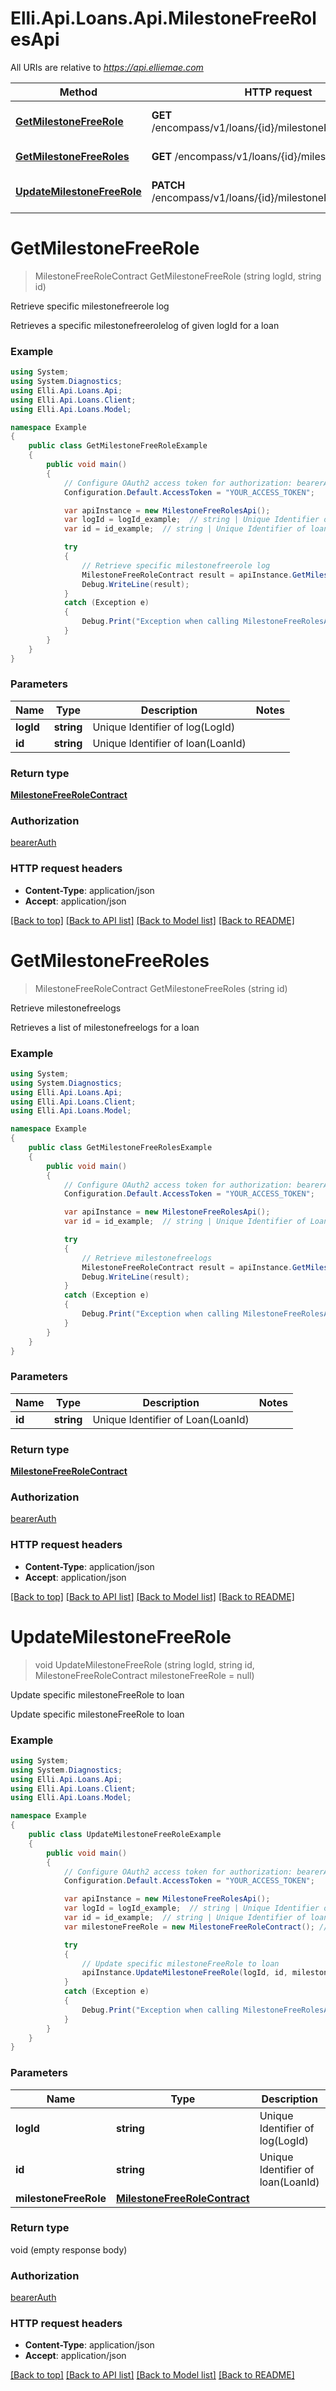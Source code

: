 # Elli.Api.Loans.Api.MilestoneFreeRolesApi

All URIs are relative to *https://api.elliemae.com*

Method | HTTP request | Description
------------- | ------------- | -------------
[**GetMilestoneFreeRole**](MilestoneFreeRolesApi.md#getmilestonefreerole) | **GET** /encompass/v1/loans/{id}/milestoneFreeRoles/{logId} | Retrieve specific milestonefreerole log
[**GetMilestoneFreeRoles**](MilestoneFreeRolesApi.md#getmilestonefreeroles) | **GET** /encompass/v1/loans/{id}/milestoneFreeRoles | Retrieve milestonefreelogs
[**UpdateMilestoneFreeRole**](MilestoneFreeRolesApi.md#updatemilestonefreerole) | **PATCH** /encompass/v1/loans/{id}/milestoneFreeRoles/{logId} | Update specific milestoneFreeRole to loan


<a name="getmilestonefreerole"></a>
# **GetMilestoneFreeRole**
> MilestoneFreeRoleContract GetMilestoneFreeRole (string logId, string id)

Retrieve specific milestonefreerole log

Retrieves a specific milestonefreerolelog of given logId for a loan

### Example
```csharp
using System;
using System.Diagnostics;
using Elli.Api.Loans.Api;
using Elli.Api.Loans.Client;
using Elli.Api.Loans.Model;

namespace Example
{
    public class GetMilestoneFreeRoleExample
    {
        public void main()
        {
            // Configure OAuth2 access token for authorization: bearerAuth
            Configuration.Default.AccessToken = "YOUR_ACCESS_TOKEN";

            var apiInstance = new MilestoneFreeRolesApi();
            var logId = logId_example;  // string | Unique Identifier of log(LogId)
            var id = id_example;  // string | Unique Identifier of loan(LoanId)

            try
            {
                // Retrieve specific milestonefreerole log
                MilestoneFreeRoleContract result = apiInstance.GetMilestoneFreeRole(logId, id);
                Debug.WriteLine(result);
            }
            catch (Exception e)
            {
                Debug.Print("Exception when calling MilestoneFreeRolesApi.GetMilestoneFreeRole: " + e.Message );
            }
        }
    }
}
```

### Parameters

Name | Type | Description  | Notes
------------- | ------------- | ------------- | -------------
 **logId** | **string**| Unique Identifier of log(LogId) | 
 **id** | **string**| Unique Identifier of loan(LoanId) | 

### Return type

[**MilestoneFreeRoleContract**](MilestoneFreeRoleContract.md)

### Authorization

[bearerAuth](../README.md#bearerAuth)

### HTTP request headers

 - **Content-Type**: application/json
 - **Accept**: application/json

[[Back to top]](#) [[Back to API list]](../README.md#documentation-for-api-endpoints) [[Back to Model list]](../README.md#documentation-for-models) [[Back to README]](../README.md)

<a name="getmilestonefreeroles"></a>
# **GetMilestoneFreeRoles**
> MilestoneFreeRoleContract GetMilestoneFreeRoles (string id)

Retrieve milestonefreelogs

Retrieves a list of milestonefreelogs for a loan

### Example
```csharp
using System;
using System.Diagnostics;
using Elli.Api.Loans.Api;
using Elli.Api.Loans.Client;
using Elli.Api.Loans.Model;

namespace Example
{
    public class GetMilestoneFreeRolesExample
    {
        public void main()
        {
            // Configure OAuth2 access token for authorization: bearerAuth
            Configuration.Default.AccessToken = "YOUR_ACCESS_TOKEN";

            var apiInstance = new MilestoneFreeRolesApi();
            var id = id_example;  // string | Unique Identifier of Loan(LoanId)

            try
            {
                // Retrieve milestonefreelogs
                MilestoneFreeRoleContract result = apiInstance.GetMilestoneFreeRoles(id);
                Debug.WriteLine(result);
            }
            catch (Exception e)
            {
                Debug.Print("Exception when calling MilestoneFreeRolesApi.GetMilestoneFreeRoles: " + e.Message );
            }
        }
    }
}
```

### Parameters

Name | Type | Description  | Notes
------------- | ------------- | ------------- | -------------
 **id** | **string**| Unique Identifier of Loan(LoanId) | 

### Return type

[**MilestoneFreeRoleContract**](MilestoneFreeRoleContract.md)

### Authorization

[bearerAuth](../README.md#bearerAuth)

### HTTP request headers

 - **Content-Type**: application/json
 - **Accept**: application/json

[[Back to top]](#) [[Back to API list]](../README.md#documentation-for-api-endpoints) [[Back to Model list]](../README.md#documentation-for-models) [[Back to README]](../README.md)

<a name="updatemilestonefreerole"></a>
# **UpdateMilestoneFreeRole**
> void UpdateMilestoneFreeRole (string logId, string id, MilestoneFreeRoleContract milestoneFreeRole = null)

Update specific milestoneFreeRole to loan

Update specific milestoneFreeRole to loan

### Example
```csharp
using System;
using System.Diagnostics;
using Elli.Api.Loans.Api;
using Elli.Api.Loans.Client;
using Elli.Api.Loans.Model;

namespace Example
{
    public class UpdateMilestoneFreeRoleExample
    {
        public void main()
        {
            // Configure OAuth2 access token for authorization: bearerAuth
            Configuration.Default.AccessToken = "YOUR_ACCESS_TOKEN";

            var apiInstance = new MilestoneFreeRolesApi();
            var logId = logId_example;  // string | Unique Identifier of log(LogId)
            var id = id_example;  // string | Unique Identifier of loan(LoanId)
            var milestoneFreeRole = new MilestoneFreeRoleContract(); // MilestoneFreeRoleContract |  (optional) 

            try
            {
                // Update specific milestoneFreeRole to loan
                apiInstance.UpdateMilestoneFreeRole(logId, id, milestoneFreeRole);
            }
            catch (Exception e)
            {
                Debug.Print("Exception when calling MilestoneFreeRolesApi.UpdateMilestoneFreeRole: " + e.Message );
            }
        }
    }
}
```

### Parameters

Name | Type | Description  | Notes
------------- | ------------- | ------------- | -------------
 **logId** | **string**| Unique Identifier of log(LogId) | 
 **id** | **string**| Unique Identifier of loan(LoanId) | 
 **milestoneFreeRole** | [**MilestoneFreeRoleContract**](MilestoneFreeRoleContract.md)|  | [optional] 

### Return type

void (empty response body)

### Authorization

[bearerAuth](../README.md#bearerAuth)

### HTTP request headers

 - **Content-Type**: application/json
 - **Accept**: application/json

[[Back to top]](#) [[Back to API list]](../README.md#documentation-for-api-endpoints) [[Back to Model list]](../README.md#documentation-for-models) [[Back to README]](../README.md)

